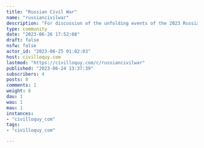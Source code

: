```yaml
---
title: "Russian Civil War" 
name: "russiancivilwar"
description: "For discussion of the unfolding events of the 2023 Russian Civil War between the Russian government and PMC Wagner Group.Discussion of how it affects the Russian invasion of Ukraine is acceptable as well.Unconfirmed speculation should clearly be stated as such."
type: community
date: "2023-06-26 17:52:08"
draft: false
nsfw: false
actor_id: "2023-06-25 01:02:03"
host: civilloquy.com
lastmod: "https://civilloquy.com/c/russiancivilwar"
published: "2023-06-24 13:37:39"
subscribers: 4
posts: 8
comments: 1
weight: 8
dau: 1
wau: 1
mau: 1
instances:
- "civilloquy_com"
tags: 
- "civilloquy_com"

---
```

